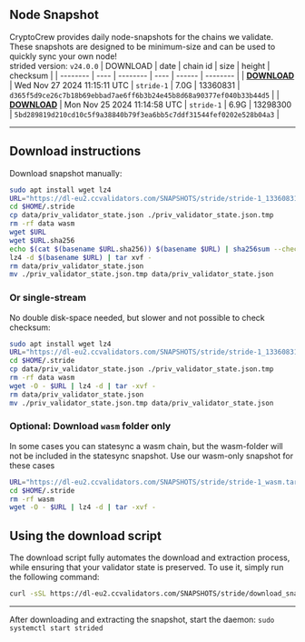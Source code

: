 ## Node Snapshot
CryptoCrew provides daily node-snapshots for the chains we validate. These snapshots are designed to be minimum-size and can be used to quickly sync your own node!  
strided version: `v24.0.0`
| DOWNLOAD | date | chain id | size | height | checksum |
| -------- | ---- | -------- | ---- | ------ | -------- |
| **[DOWNLOAD](https://dl-eu2.ccvalidators.com/SNAPSHOTS/stride/stride-1_13360831.tar.lz4)** | Wed Nov 27 2024 11:15:11 UTC | `stride-1` | 7.0G | 13360831 | `d365f5d9ce26c7b18b69ebbad7ae6ff6b3b24e45b8d68a90377ef040b33b44d5` |
| **[DOWNLOAD](https://dl-eu2.ccvalidators.com/SNAPSHOTS/stride/stride-1_13298300.tar.lz4)** | Mon Nov 25 2024 11:14:58 UTC | `stride-1` | 6.9G | 13298300 | `5bd289819d210cd10c5f9a38840b79f3ea6bb5c7ddf31544fef0202e528b04a3` |

---

## Download instructions
Download snapshot manually:
```sh
sudo apt install wget lz4
URL="https://dl-eu2.ccvalidators.com/SNAPSHOTS/stride/stride-1_13360831.tar.lz4"
cd $HOME/.stride
cp data/priv_validator_state.json ./priv_validator_state.json.tmp
rm -rf data wasm
wget $URL
wget $URL.sha256
echo $(cat $(basename $URL.sha256)) $(basename $URL) | sha256sum --check
lz4 -d $(basename $URL) | tar xvf -
rm data/priv_validator_state.json
mv ./priv_validator_state.json.tmp data/priv_validator_state.json
```

### Or single-stream
No double disk-space needed, but slower and not possible to check checksum:
```sh
sudo apt install wget lz4
URL="https://dl-eu2.ccvalidators.com/SNAPSHOTS/stride/stride-1_13360831.tar.lz4"
cd $HOME/.stride
cp data/priv_validator_state.json ./priv_validator_state.json.tmp
rm -rf data wasm
wget -O - $URL | lz4 -d | tar -xvf -
rm data/priv_validator_state.json
mv ./priv_validator_state.json.tmp data/priv_validator_state.json
```

### Optional: Download `wasm` folder only
In some cases you can statesync a wasm chain, but the wasm-folder will not be included in the statesync snapshot. Use our wasm-only snapshot for these cases
```sh
URL="https://dl-eu2.ccvalidators.com/SNAPSHOTS/stride/stride-1_wasm.tar.lz4"
cd $HOME/.stride
rm -rf wasm
wget -O - $URL | lz4 -d | tar -xvf -
```



## Using the download script

The download script fully automates the download and extraction process, while ensuring that your validator state is preserved. To use it, simply run the following command:
```sh
curl -sSL https://dl-eu2.ccvalidators.com/SNAPSHOTS/stride/download_snapshot.sh | bash
```
---

After downloading and extracting the snapshot, start the daemon: `sudo systemctl start strided`

